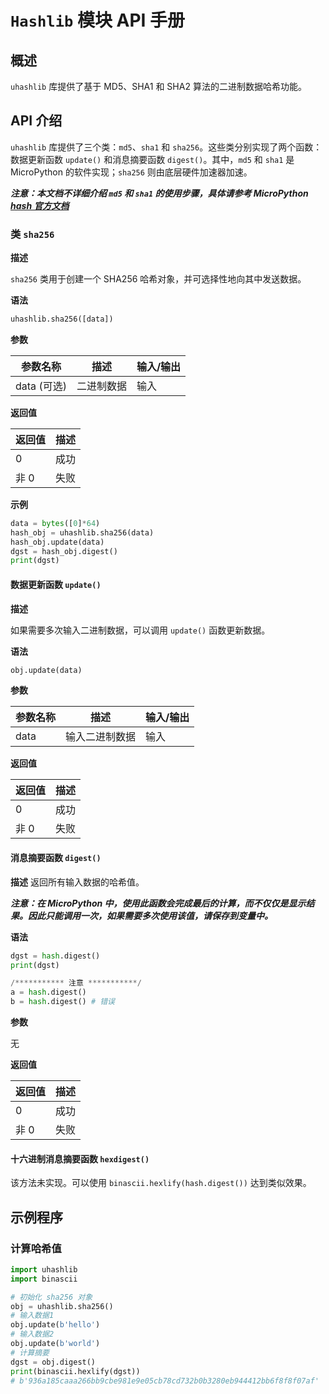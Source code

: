 # `Hashlib` 模块 API 手册

## 概述

`uhashlib` 库提供了基于 MD5、SHA1 和 SHA2 算法的二进制数据哈希功能。

## API 介绍

`uhashlib` 库提供了三个类：`md5`、`sha1` 和 `sha256`。这些类分别实现了两个函数：数据更新函数 `update()` 和消息摘要函数 `digest()`。其中，`md5` 和 `sha1` 是 MicroPython 的软件实现；`sha256` 则由底层硬件加速器加速。

***注意：本文档不详细介绍 `md5` 和 `sha1` 的使用步骤，具体请参考 MicroPython [hash 官方文档](https://docs.micropython.org/en/latest/library/hashlib.html)***

### 类 `sha256`

**描述**

`sha256` 类用于创建一个 SHA256 哈希对象，并可选择性地向其中发送数据。

**语法**  

```python
uhashlib.sha256([data])
```

**参数**  

| 参数名称 | 描述       | 输入/输出 |
|----------|------------|-----------|
| data (可选) | 二进制数据 | 输入      |

**返回值**  

| 返回值 | 描述   |
|--------|--------|
| 0      | 成功   |
| 非 0   | 失败   |

**示例**  

```python
data = bytes([0]*64)
hash_obj = uhashlib.sha256(data)
hash_obj.update(data)
dgst = hash_obj.digest()
print(dgst)
```

#### 数据更新函数 `update()`

**描述**

如果需要多次输入二进制数据，可以调用 `update()` 函数更新数据。

**语法**

```python
obj.update(data)
```

**参数**

| 参数名称 | 描述       | 输入/输出 |
|----------|------------|-----------|
| data     | 输入二进制数据 | 输入      |

**返回值**

| 返回值 | 描述   |
|--------|--------|
| 0      | 成功   |
| 非 0   | 失败   |

#### 消息摘要函数 `digest()`

**描述**
返回所有输入数据的哈希值。

***注意：在 MicroPython 中，使用此函数会完成最后的计算，而不仅仅是显示结果。因此只能调用一次，如果需要多次使用该值，请保存到变量中。***

**语法**  

```python
dgst = hash.digest()
print(dgst)

/*********** 注意 ***********/
a = hash.digest()
b = hash.digest() # 错误
```

**参数**

无

**返回值**  

| 返回值 | 描述   |
|--------|--------|
| 0      | 成功   |
| 非 0   | 失败   |

#### 十六进制消息摘要函数 `hexdigest()`

该方法未实现。可以使用 `binascii.hexlify(hash.digest())` 达到类似效果。

## 示例程序

### 计算哈希值

```python
import uhashlib
import binascii

# 初始化 sha256 对象
obj = uhashlib.sha256()
# 输入数据1
obj.update(b'hello')
# 输入数据2
obj.update(b'world')
# 计算摘要
dgst = obj.digest()
print(binascii.hexlify(dgst))
# b'936a185caaa266bb9cbe981e9e05cb78cd732b0b3280eb944412bb6f8f8f07af'
```
